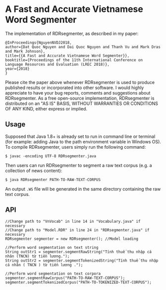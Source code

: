 # A Fast and Accurate Vietnamese Word Segmenter

The implementation of RDRsegmenter, as described in my paper:

	@InProceedings{NguyenNVDJ2018,
	author={Dat Quoc Nguyen and Dai Quoc Nguyen and Thanh Vu and Mark Dras and Mark Johnson},
	title={{A Fast and Accurate Vietnamese Word Segmenter}},
	booktitle={Proceedings of the 11th International Conference on Language Resources and Evaluation (LREC 2018)},
	year={2018}
	}

Please cite the paper above whenever RDRsegmenter is used to produce published results or incorporated into other software. I would highly appreciate to have your bug reports, comments and suggestions about RDRsegmenter. As a free open-source implementation, RDRsegmenter is distributed on an "AS IS" BASIS, WITHOUT WARRANTIES OR CONDITIONS OF ANY KIND, either express or implied.

## Usage

Supposed that Java 1.8+ is already set to run in command line or terminal (for example: adding Java to the path environment variable in Windows OS). To compile RDRsegmenter, users simply run the following command:

	$ javac -encoding UTF-8 RDRsegmenter.java

Then users can run RDRsegmenter to segment a raw text corpus (e.g. a collection of news content):

	$ java RDRsegmenter PATH-TO-RAW-TEXT-CORPUS

An output `.WS` file will be generated in the same directory containing the raw text corpus.

## API

	//Change path to "VnVocab" in line 14 in "Vocabulary.java" if necessary
	//Change path to "Model.RDR" in line 24 in "RDRsegmenter.java" if necessary
	RDRsegmenter segmenter = new RDRsegmenter(); //Model loading
	
	//Perform word segmentation on text string
	String outStr1 = segmenter.segmentRawString("Tính thuế thu nhập cá nhân (TNCN) từ tiền lương.");
	String outStr2 = segmenter.segmentTokenizedString("Tính thuế thu nhập cá nhân ( TNCN ) từ tiền lương .");

	//Perform word segmentation on text corpora
	segmenter.segmentRawCorpus("PATH-TO-RAW-TEXT-CORPUS");
	segmenter.segmentTokenizedCorpus("PATH-TO-TOKENIZED-TEXT-CORPUS");
